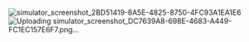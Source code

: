 ![simulator_screenshot_2BD51419-8A5E-4825-8750-4FC93A1EA1E6](https://github.com/Jithesh-kumar/Weather_app/assets/78300199/9441bd57-8164-4e23-9dac-8cecef32fd8b)
![Uploading simulator_screenshot_DC7639A8-698E-4683-A449-FC1EC157E6F7.png…]()
